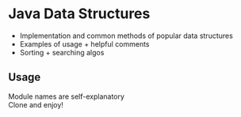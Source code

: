 # Java Data Structures
- Implementation and common methods of popular data structures
- Examples of usage + helpful comments
- Sorting + searching algos

## Usage
Module names are self-explanatory <br>
Clone and enjoy!